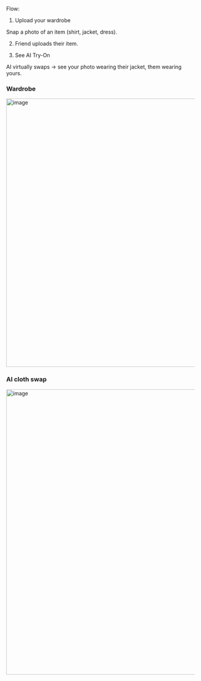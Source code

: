 Flow:

1. Upload your wardrobe

Snap a photo of an item (shirt, jacket, dress).

2. Friend uploads their item.

3. See AI Try-On

AI virtually swaps → see your photo wearing their jacket, them wearing yours.

### Wardrobe

<img width="538" height="715" alt="image" src="https://github.com/user-attachments/assets/1174af13-49ee-4aba-94f5-0ad4515653bb" />

### AI cloth swap

<img width="538" height="760" alt="image" src="https://github.com/user-attachments/assets/717b3938-95da-4ed8-bc59-1b1f90513696" />

